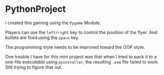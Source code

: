 # PythonProject

I created this gaming using the `Pygame` Module.

Players can use the `left/right` key to control the position of the flyer. 
And bullets are fired using the `space` key.

The programming style needs to be improved toward the OOP style.

One trouble I have for this mini project was that when I tried to pack it to a one-file executeble using `pyinstaller`, the resulting `.exe` file failed to work. 
Still trying to figure that out.
